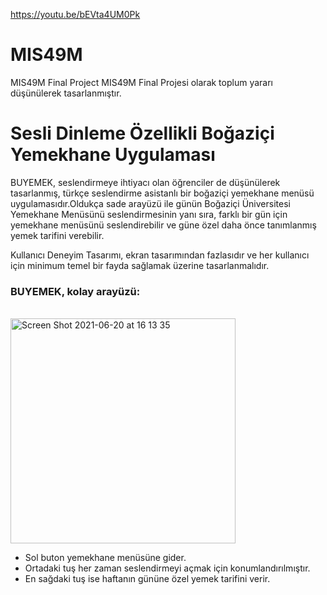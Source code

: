 https://youtu.be/bEVta4UM0Pk
# MIS49M
MIS49M Final Project
MIS49M Final Projesi olarak toplum yararı düşünülerek tasarlanmıştır. 


<h1> Sesli Dinleme Özellikli Boğaziçi Yemekhane Uygulaması</h1>




BUYEMEK, seslendirmeye ihtiyacı olan öğrenciler de düşünülerek tasarlanmış, türkçe seslendirme asistanlı bir boğaziçi yemekhane menüsü uygulamasıdır.Oldukça sade arayüzü ile günün Boğaziçi Üniversitesi Yemekhane Menüsünü seslendirmesinin yanı sıra, farklı bir gün için yemekhane menüsünü seslendirebilir ve güne özel daha önce tanımlanmış yemek tarifini verebilir.  

Kullanıcı Deneyim Tasarımı, ekran tasarımından fazlasıdır ve her kullanıcı için minimum temel bir fayda sağlamak üzerine tasarlanmalıdır. 


<h3> BUYEMEK, kolay arayüzü: </h3>
<br>
<img width="360" alt="Screen Shot 2021-06-20 at 16 13 35" src="https://user-images.githubusercontent.com/26391983/122675518-7921bb80-d1e2-11eb-8c69-2be23d2fff69.png">
<ul> 
  <li> Sol buton yemekhane menüsüne gider. </li>
  <li> Ortadaki tuş her zaman seslendirmeyi açmak için konumlandırılmıştır. </li>
  <li> En sağdaki tuş ise haftanın gününe özel yemek tarifini verir. </li>
</ul>


